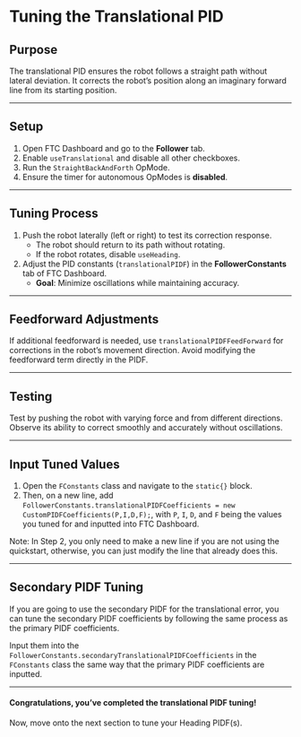 # Tuning the Translational PID

## Purpose

The translational PID ensures the robot follows a straight path without lateral deviation. It corrects the robot’s position along an imaginary forward line from its starting position.

---

## Setup

1. Open FTC Dashboard and go to the **Follower** tab.
2. Enable `useTranslational` and disable all other checkboxes.
3. Run the `StraightBackAndForth` OpMode.
4. Ensure the timer for autonomous OpModes is **disabled**.

---

## Tuning Process

1. Push the robot laterally (left or right) to test its correction response.
    - The robot should return to its path without rotating.
    - If the robot rotates, disable `useHeading`.
2. Adjust the PID constants (`translationalPIDF`) in the **FollowerConstants** tab of FTC Dashboard.
    - **Goal**: Minimize oscillations while maintaining accuracy.

---

## Feedforward Adjustments

If additional feedforward is needed, use `translationalPIDFFeedForward` for corrections in the robot’s movement direction. Avoid modifying the feedforward term directly in the PIDF.

---

## Testing

Test by pushing the robot with varying force and from different directions. Observe its ability to correct smoothly and accurately without oscillations.

---

## Input Tuned Values

1. Open the `FConstants` class and navigate to the `static{}` block.
2. Then, on a new line, add `FollowerConstants.translationalPIDFCoefficients = new CustomPIDFCoefficients(P,I,D,F);`, with `P`, `I`, `D`, and `F` being the values you tuned for and inputted into FTC Dashboard.

Note: In Step 2, you only need to make a new line if you are not using the quickstart, otherwise, you can just modify the line that already does this.  

---

## Secondary PIDF Tuning

If you are going to use the secondary PIDF for the translational error, you can tune the secondary PIDF coefficients by following the same process as the primary PIDF coefficients.

Input them into the `FollowerConstants.secondaryTranslationalPIDFCoefficients` in the `FConstants` class the same way that the primary PIDF coefficients are inputted.

---

#### Congratulations, you’ve completed the translational PIDF tuning!
Now, move onto the next section to tune your Heading PIDF(s).